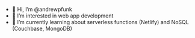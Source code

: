 - 👋 Hi, I’m @andrewpfunk
- 👀 I’m interested in web app development
- 🌱 I’m currently learning about serverless functions (Netlify) and NoSQL (Couchbase, MongoDB)

<!---
andrewpfunk/andrewpfunk is a ✨ special ✨ repository because its `README.md` (this file) appears on your GitHub profile.
You can click the Preview link to take a look at your changes.
--->
